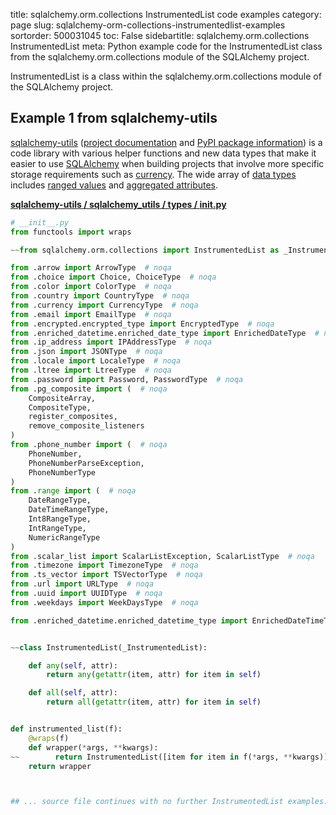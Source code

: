 title: sqlalchemy.orm.collections InstrumentedList code examples
category: page
slug: sqlalchemy-orm-collections-instrumentedlist-examples
sortorder: 500031045
toc: False
sidebartitle: sqlalchemy.orm.collections InstrumentedList
meta: Python example code for the InstrumentedList class from the sqlalchemy.orm.collections module of the SQLAlchemy project.


InstrumentedList is a class within the sqlalchemy.orm.collections module of the SQLAlchemy project.


## Example 1 from sqlalchemy-utils
[sqlalchemy-utils](https://github.com/kvesteri/sqlalchemy-utils)
([project documentation](https://sqlalchemy-utils.readthedocs.io/en/latest/)
and
[PyPI package information](https://pypi.org/project/SQLAlchemy-Utils/))
is a code library with various helper functions and new data types
that make it easier to use [SQLAlchemy](/sqlalchemy.html) when building
projects that involve more specific storage requirements such as
[currency](https://sqlalchemy-utils.readthedocs.io/en/latest/data_types.html#module-sqlalchemy_utils.types.currency).
The wide array of
[data types](https://sqlalchemy-utils.readthedocs.io/en/latest/data_types.html)
includes [ranged values](https://sqlalchemy-utils.readthedocs.io/en/latest/range_data_types.html)
and [aggregated attributes](https://sqlalchemy-utils.readthedocs.io/en/latest/aggregates.html).

[**sqlalchemy-utils / sqlalchemy_utils / types / __init__.py**](https://github.com/kvesteri/sqlalchemy-utils/blob/master/sqlalchemy_utils/types/__init__.py)

```python
# __init__.py
from functools import wraps

~~from sqlalchemy.orm.collections import InstrumentedList as _InstrumentedList

from .arrow import ArrowType  # noqa
from .choice import Choice, ChoiceType  # noqa
from .color import ColorType  # noqa
from .country import CountryType  # noqa
from .currency import CurrencyType  # noqa
from .email import EmailType  # noqa
from .encrypted.encrypted_type import EncryptedType  # noqa
from .enriched_datetime.enriched_date_type import EnrichedDateType  # noqa
from .ip_address import IPAddressType  # noqa
from .json import JSONType  # noqa
from .locale import LocaleType  # noqa
from .ltree import LtreeType  # noqa
from .password import Password, PasswordType  # noqa
from .pg_composite import (  # noqa
    CompositeArray,
    CompositeType,
    register_composites,
    remove_composite_listeners
)
from .phone_number import (  # noqa
    PhoneNumber,
    PhoneNumberParseException,
    PhoneNumberType
)
from .range import (  # noqa
    DateRangeType,
    DateTimeRangeType,
    Int8RangeType,
    IntRangeType,
    NumericRangeType
)
from .scalar_list import ScalarListException, ScalarListType  # noqa
from .timezone import TimezoneType  # noqa
from .ts_vector import TSVectorType  # noqa
from .url import URLType  # noqa
from .uuid import UUIDType  # noqa
from .weekdays import WeekDaysType  # noqa

from .enriched_datetime.enriched_datetime_type import EnrichedDateTimeType  # noqa isort:skip


~~class InstrumentedList(_InstrumentedList):

    def any(self, attr):
        return any(getattr(item, attr) for item in self)

    def all(self, attr):
        return all(getattr(item, attr) for item in self)


def instrumented_list(f):
    @wraps(f)
    def wrapper(*args, **kwargs):
~~        return InstrumentedList([item for item in f(*args, **kwargs)])
    return wrapper



## ... source file continues with no further InstrumentedList examples...

```


